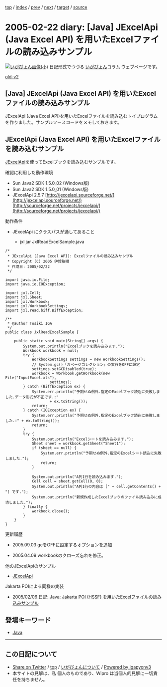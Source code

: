 [top](../index.html) 
 / [index](index.html) 
 / [prev](ig050221.html) 
 / [next](ig050225.html) 
 / [target](https://igapyon.github.io/diary/2005/ig050222.html) 
 / [source](https://github.com/igapyon/diary/blob/master/2005/ig050222.src.md) 

2005-02-22 diary: [Java] JExcelApi (Java Excel API) を用いたExcelファイルの読み込みサンプル
=====================================================================================================
[![いがぴょん画像(小)](https://igapyon.github.io/diary/images/iga200306s.jpg "いがぴょん")](https://igapyon.github.io/diary/memo/memoigapyon.html) 日記形式でつづる [いがぴょん](https://igapyon.github.io/diary/memo/memoigapyon.html)コラム ウェブページです。

[old-v2](ig050222-orig.html)

## [Java] JExcelApi (Java Excel API) を用いたExcelファイルの読み込みサンプル

JExcelApi (Java Excel API)を用いたExcelファイルを読み込むトイプログラムを作りました。サンプルソースコードをメモしておきます。


## JExcelApi (Java Excel API) を用いたExcelファイルを読み込むサンプル

[JExcelApi](http://www.igapyon.jp/igapyon/diary/keyword/jexcelapi.html)を使ってExcelブックを読み込むサンプルです。

確認に利用した動作環境

* Sun Java2 SDK 1.5.0_02 (Windows版)
* Sun Java2 SDK 1.5.0_01 (Windows版)
* JExcelApi 2.5.7
  [http://jexcelapi.sourceforge.net/](http://jexcelapi.sourceforge.net/)
  [http://sourceforge.net/projects/jexcelapi/](http://sourceforge.net/projects/jexcelapi/)

動作条件

* JExcelApi にクラスパスが通してあること
  
  * jxl.jar
JxlReadExcelSample.java

      
```
/*
 * JExcelApi (Java Excel API): Excelファイルの読み込みサンプル
 * Copyright (C) 2005 伊賀敏樹
 * 作成日: 2005/02/22
 */

import java.io.File;
import java.io.IOException;

import jxl.Cell;
import jxl.Sheet;
import jxl.Workbook;
import jxl.WorkbookSettings;
import jxl.read.biff.BiffException;

/**
 * @author Tosiki IGA
 */
public class JxlReadExcelSample {

    public static void main(String[] args) {
        System.out.println("Excelブックを読み込みます.");
        Workbook workbook = null;
        try {
            WorkbookSettings settings = new WorkbookSettings();
            // System.gc()「ガベージコレクション」の実行をOFFに設定
            settings.setGCDisabled(true);
            workbook = Workbook.getWorkbook(new File("InputExcel.xls"),
                    settings);
        } catch (BiffException ex) {
            System.err.println("予期せぬ例外.指定のExcelブック読込に失敗しました.データ形式が不正です.:"
                    + ex.toString());
            return;
        } catch (IOException ex) {
            System.err.println("予期せぬ例外.指定のExcelブック読込に失敗しました.:" + ex.toString());
            return;
        }
        try {
            System.out.println("Excelシートを読み込みます.");
            Sheet sheet = workbook.getSheet("Sheet1");
            if (sheet == null) {
                System.err.println("予期せぬ例外.指定のExcelシート読込に失敗しました.");
                return;
            }

            System.out.println("A列1行を読み込みます.");
            Cell cell = sheet.getCell(0, 0);
            System.out.println("A列1行の内容は [" + cell.getContents() + "] です.");
            System.out.println("新規作成したExcelブックのファイル読み込みに成功しました.");
        } finally {
            workbook.close();
        }
    }
}
```

      

更新履歴

* 2005.09.03 gcをOFFに設定するオプションを追加
  
* 2005.04.09 workbookのクローズ忘れを修正。

他のJExcelApiのサンプル

* [JExcelApi](http://www.igapyon.jp/igapyon/diary/keyword/jexcelapi.html)

Jakarta POIによる同様の実装

* [2005/02/06 日記: Java: Jakarta POI (HSSF) を用いたExcelファイルの読み込みサンプル](ig050206.html)

## 登場キーワード

* [Java](../keyword/java.html)

----------------------------------------------------------------------------------------------------

## この日記について

* [Share on Twitter](https://twitter.com/intent/tweet?hashtags=igapyon%2Cdiary%2C%E3%81%84%E3%81%8C%E3%81%B4%E3%82%87%E3%82%93%2CJava&text=%5BJava%5D+JExcelApi+%28Java+Excel+API%29+%E3%82%92%E7%94%A8%E3%81%84%E3%81%9FExcel%E3%83%95%E3%82%A1%E3%82%A4%E3%83%AB%E3%81%AE%E8%AA%AD%E3%81%BF%E8%BE%BC%E3%81%BF%E3%82%B5%E3%83%B3%E3%83%97%E3%83%AB&url=https%3A%2F%2Figapyon.github.io%2Fdiary%2F2005%2Fig050222.html) / [top](../index.html) / [いがぴょんについて](https://igapyon.github.io/diary/memo/memoigapyon.html) / [Powered by Igapyonv3](https://github.com/igapyon/igapyonv3)
* 本サイトの見解は、私 個人のものであり、Wipro は当個人的見解に一切責任を持ちません。 
